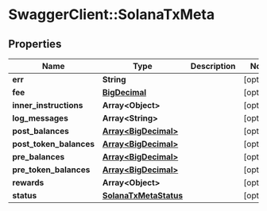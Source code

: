 # SwaggerClient::SolanaTxMeta

## Properties
Name | Type | Description | Notes
------------ | ------------- | ------------- | -------------
**err** | **String** |  | [optional] 
**fee** | [**BigDecimal**](BigDecimal.md) |  | [optional] 
**inner_instructions** | **Array&lt;Object&gt;** |  | [optional] 
**log_messages** | **Array&lt;String&gt;** |  | [optional] 
**post_balances** | [**Array&lt;BigDecimal&gt;**](BigDecimal.md) |  | [optional] 
**post_token_balances** | [**Array&lt;BigDecimal&gt;**](BigDecimal.md) |  | [optional] 
**pre_balances** | [**Array&lt;BigDecimal&gt;**](BigDecimal.md) |  | [optional] 
**pre_token_balances** | [**Array&lt;BigDecimal&gt;**](BigDecimal.md) |  | [optional] 
**rewards** | **Array&lt;Object&gt;** |  | [optional] 
**status** | [**SolanaTxMetaStatus**](SolanaTxMetaStatus.md) |  | [optional] 

